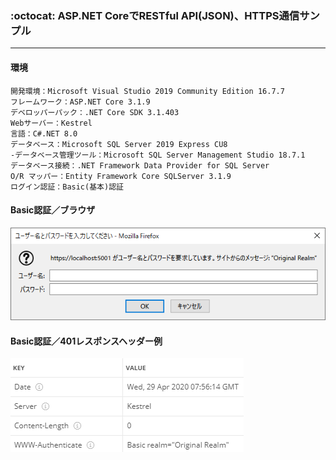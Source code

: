 ﻿### :octocat: ASP.NET CoreでRESTful API(JSON)、HTTPS通信サンプル
___
#### 環境
```
開発環境：Microsoft Visual Studio 2019 Community Edition 16.7.7  
フレームワーク：ASP.NET Core 3.1.9  
デベロッパーパック：.NET Core SDK 3.1.403  
Webサーバー：Kestrel  
言語：C#.NET 8.0    
データベース：Microsoft SQL Server 2019 Express CU8  
-データベース管理ツール：Microsoft SQL Server Management Studio 18.7.1  
データベース接続：.NET Framework Data Provider for SQL Server  
O/R マッパー：Entity Framework Core SQLServer 3.1.9  
ログイン認証：Basic(基本)認証  
```

#### Basic認証／ブラウザ  
![Img](ReadmeImg.png)

#### Basic認証／401レスポンスヘッダー例  
![Img2](ReadmeImg2.png)